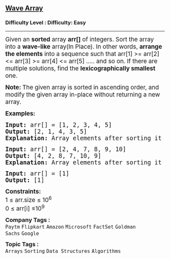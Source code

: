 <h2><a href="https://www.geeksforgeeks.org/problems/wave-array-1587115621/0">Wave Array</a></h2><h3>Difficulty Level : Difficulty: Easy</h3><hr><div class="problems_problem_content__Xm_eO"><p><span style="font-size: 14pt;">Given an <strong>s</strong><strong>orted</strong> array <strong>arr[]</strong> of integers. Sort the array into a <strong>wave-like</strong> array(In Place). In other words, <strong>arrange the elements</strong> into a sequence such that arr[1] &gt;= arr[2] &lt;= arr[3] &gt;= arr[4] &lt;= arr[5] ..... and so on. If there are multiple solutions, find the <strong>lexicographically smallest</strong> one.</span></p>
<p><span style="font-size: 14pt;"><strong>Note: </strong>The given array is sorted in ascending order, and modify the given array in-place without returning a new array.</span></p>
<p><span style="font-size: 14pt;"><strong>Examples:</strong></span></p>
<pre><span style="font-size: 14pt;"><strong>Input: </strong>arr[] = [1, 2, 3, 4, 5]
<strong>Output: </strong>[2, 1, 4, 3, 5]<strong>
Explanation: </strong>Array elements after sorting it in the waveform are 2, 1, 4, 3, 5.</span></pre>
<pre><span style="font-size: 14pt;"><strong>Input: </strong>arr[] = [2, 4, 7, 8, 9, 10]
<strong>Output: </strong>[4, 2, 8, 7, 10, 9]<strong>
Explanation: </strong>Array elements after sorting it in the waveform are 4, 2, 8, 7, 10, 9.<br></span></pre>
<pre><span style="font-size: 14pt;"><strong>Input:</strong> arr[] = [1]<br><strong>Output:</strong> [1]</span></pre>
<p><span style="font-size: 14pt;"><strong>Constraints:</strong><br>1 ≤ arr.size ≤ 10<sup>6</sup><br>0 ≤ arr[i] ≤10<sup>9</sup></span></p></div><p><span style=font-size:18px><strong>Company Tags : </strong><br><code>Paytm</code>&nbsp;<code>Flipkart</code>&nbsp;<code>Amazon</code>&nbsp;<code>Microsoft</code>&nbsp;<code>FactSet</code>&nbsp;<code>Goldman Sachs</code>&nbsp;<code>Google</code>&nbsp;<br><p><span style=font-size:18px><strong>Topic Tags : </strong><br><code>Arrays</code>&nbsp;<code>Sorting</code>&nbsp;<code>Data Structures</code>&nbsp;<code>Algorithms</code>&nbsp;